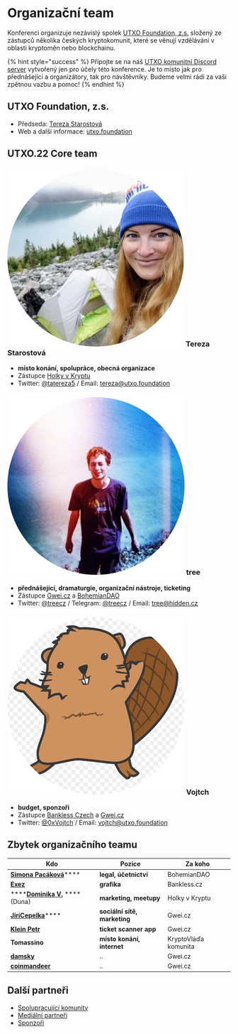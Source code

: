 # Organizační team

Konferenci organizuje nezávislý spolek [UTXO Foundation, z.s.](./#utxo-foundation-z.s.) složený ze zástupců několika českých kryptokomunit, které se věnují vzdělávání v oblasti kryptoměn nebo blockchainu.

{% hint style="success" %}
Připojte se na náš [UTXO komunitní Discord server](https://discord.gg/5k9dEtVhnv) vytvořený jen pro účely této konference. Je to místo jak pro přednášející a organizátory, tak pro návštěvníky. Budeme velmi rádi za vaši zpětnou vazbu a pomoc!
{% endhint %}

## **UTXO Foundation, z.s.**

* Předseda: [Tereza Starostová](./#tereza-starostova)
* Web a další informace: [utxo.foundation](http://utxo.foundation/)

## UTXO.22 Core team

### <img src="../.gitbook/assets/tereza-circle.png" alt="" data-size="line"> Tereza Starostová

* **místo konání, spolupráce, obecná organizace**
* Zástupce [Holky v Kryptu](https://holkyvkryptu.cz/)
* Twitter: [@tatereza5](https://twitter.com/tatereza5) / Email: [tereza@utxo.foundation](mailto:tereza@utxo.foundation)

### <img src="../.gitbook/assets/tree-circle.png" alt="" data-size="line"> tree

* **přednášející, dramaturgie, organizační nástroje, ticketing**
* Zástupce [Gwei.cz](http://gwei.cz/) a [BohemianDAO](http://bohemiandao.cz/)
* Twitter: [@treecz](https://twitter.com/treecz) / Telegram: [@treecz](https://t.me/treecz) / Email: [tree@hidden.cz](mailto:tree@hidden.cz)

### <img src="../.gitbook/assets/vojtch-circle.png" alt="" data-size="line"> Vojtch

* **budget, sponzoři**
* Zástupce [Bankless Czech](https://bankless.cz/) a [Gwei.cz](http://gwei.cz/)
* Twitter: [@0xVojtch](https://twitter.com/0xvojtch) / Email: [vojtch@utxo.foundation](mailto:vojtch@utxo.foundation)

## Zbytek organizačního teamu

| Kdo                                                               | Pozice                       | Za koho              |
| ----------------------------------------------------------------- | ---------------------------- | -------------------- |
| [**Simona Pacáková**](https://twitter.com/SPacakova)****          | **legal, účetnictví**        | BohemianDAO          |
| ****[**Exez**](https://twitter.com/OndraPulc)****                 | **grafika**                  | Bankless.cz          |
| ****[**Dominika V.**](https://twitter.com/DominikaV5) **** (Duna) | **marketing, meetupy**       | Holky v Kryptu       |
| [**JiriCepelka**](https://twitter.com/JiriCepelka)****            | **sociální sítě, marketing** | Gwei.cz              |
| ****[**Klein Petr**](https://mastodon.social/@kleinptr)****       | **ticket scanner app**       | Gwei.cz              |
| **Tomassino**                                                     | **místo konání, internet**   | KryptoVláďa komunita |
| ****[**damsky**](https://twitter.com/CryptoDamSky)****            | ..                           | Gwei.cz              |
| ****[**coinmandeer**](https://twitter.com/KeenOfCoin)****         | ..                           | Gwei.cz              |

## Další partneři

* [Spolupracující komunity](../partneri.md#spolupracujici-komunity)
* [Mediální partneři](../partneri.md#medialni-partneri)
* [Sponzoři](../sponzori.md)

